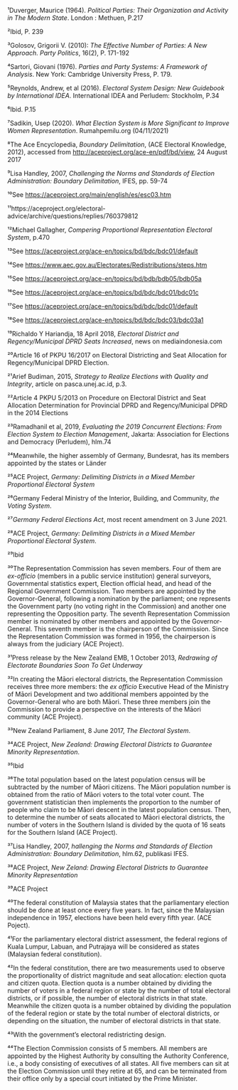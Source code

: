 ¹Duverger, Maurice (1964). *Political Parties: Their Organization and Activity in The Modern State*. London : Methuen, P.217 

²Ibid, P. 239

³Golosov, Grigorii V. (2010): *The Effective Number of Parties: A New Approach. Party Politics*, 16(2), P. 171-192

⁴Sartori, Giovani (1976). *Parties and Party Systems: A Framework of Analysis*. New York: Cambridge University Press, P. 179.

⁵Reynolds, Andrew, et al (2016). *Electoral System Design: New Guidebook by International IDEA*. International IDEA and Perludem: Stockholm, P.34

⁶Ibid. P.15

⁷Sadikin, Usep (2020). *What Election System is More Significant to Improve Women Representation*. Rumahpemilu.org (04/11/2021)

⁸The Ace Encyclopedia, *Boundary Delimitation*, (ACE Electoral Knowledge, 2012), accessed from http://aceproject.org/ace-en/pdf/bd/view, 24 August 2017

⁹Lisa Handley, 2007, *Challenging the Norms and Standards of Election Administration: Boundary Delimitation*, IFES, pp. 59-74

¹⁰See https://aceproject.org/main/english/es/esc03.htm 

¹¹https://aceproject.org/electoral-advice/archive/questions/replies/760379812

¹²Michael Gallagher, *Compering Proportional Representation Electoral System*, p.470

¹³See https://aceproject.org/ace-en/topics/bd/bdc/bdc01/default 

¹⁴See https://www.aec.gov.au/Electorates/Redistributions/steps.htm 

¹⁵See https://aceproject.org/ace-en/topics/bd/bdb/bdb05/bdb05a 

¹⁶See https://aceproject.org/ace-en/topics/bd/bdc/bdc01/bdc01c 

¹⁷See https://aceproject.org/ace-en/topics/bd/bdc/bdc01/default 

¹⁸See https://aceproject.org/ace-en/topics/bd/bdc/bdc03/bdc03a1

¹⁹Richaldo Y Hariandja, 18 April 2018, *Electoral District and Regency/Municipal DPRD Seats Increased*, news on mediaindonesia.com

²⁰Article 16 of PKPU 16/2017 on Electoral Districting and Seat Allocation for Regency/Municipal DPRD Election.

²¹Arief Budiman, 2015, *Strategy to Realize Elections with Quality and Integrity*, article on pasca.unej.ac.id, p.3.

²²Article 4 PKPU 5/2013 on Procedure on Electoral District and Seat Allocation Determination for Provincial DPRD and Regency/Municipal DPRD in the 2014 Elections

²³Ramadhanil et al, 2019, *Evaluating the 2019 Concurrent Elections: From Election System to Election Management*, Jakarta: Association for Elections and Democracy (Perludem), hlm.74

²⁴Meanwhile, the higher assembly of Germany, Bundesrat, has its members appointed by the states or Länder

²⁵ACE Project, *Germany: Delimiting Districts in a Mixed Member Proportional Electoral System*

²⁶Germany Federal Ministry of the Interior, Building, and Community, *the Voting System*.

²⁷*Germany Federal Elections Act*, most recent amendment on 3 June 2021.

²⁸ACE Project, *Germany: Delimiting Districts in a Mixed Member Proportional Electoral System*.

²⁹Ibid

³⁰The Representation Commission has seven members. Four of them are *ex-officio* (members in a public service institution) general surveyors, Governmental statistics expert, Election official head, and head of the Regional Government Commission. Two members are appointed by the Governor-General, following a nomination by the parliament; one represents the Government party (no voting right in the Commission) and another one representing the Opposition party. The seventh Representation Commission member is nominated by other members and appointed by the Governor-General. This seventh member is the chairperson of the Commission. Since the Representation Commission was formed in 1956, the chairperson is always from the judiciary (ACE Project). 

³¹Press release by the New Zealand EMB, 1 October 2013, *Redrawing of Electorate Boundaries Soon To Get Underway*

³²In creating the Māori electoral districts, the Representation Commission receives three more members: the *ex officio* Executive Head of the Ministry of Māori Development and two additional members appointed by the Governor-General who are both Māori. These three members join the Commission to provide a perspective on the interests of the Māori community (ACE Project).

³³New Zealand Parliament, 8 June 2017, *The Electoral System*.

³⁴ACE Project, *New Zealand: Drawing Electoral Districts to Guarantee Minority Representation*.

³⁵Ibid

³⁶The total population based on the latest population census will be subtracted by the number of Māori citizens. The Māori population number is obtained from the ratio of Māori voters to the total voter count. The government statistician then implements the proportion to the number of people who claim to be Māori descent in the latest population census. Then, to determine the number of seats allocated to Māori electoral districts, the number of voters in the Southern Island is divided by the quota of 16 seats for the Southern Island (ACE Project).

³⁷Lisa Handley, 2007, *hallenging the Norms and Standards of Election Administration: Boundary Delimitation*, hlm.62, publikasi IFES.

³⁸ACE Project, *New Zeland: Drawing Electoral Districts to Guarantee Minority Representation*

³⁹ACE Project

⁴⁰The federal constitution of Malaysia states that the parliamentary election should be done at least once every five years. In fact, since the Malaysian independence in 1957, elections have been held every fifth year. (ACE Poject).

⁴¹For the parliamentary electoral district assessment, the federal regions of Kuala Lumpur, Labuan, and Putrajaya will be considered as states (Malaysian federal constitution).

⁴²In the federal constitution, there are two measurements used to observe the proportionality of district magnitude and seat allocation: election quota and citizen quota. Election quota is a number obtained by dividing the number of voters in a federal region or state by the number of total electoral districts, or if possible, the number of electoral districts in that state. Meanwhile the citizen quota is a number obtained by dividing the population of the federal region or state by the total number of electoral districts, or depending on the situation, the number of electoral districts in that state.

⁴³With the government’s electoral redistricting design.

⁴⁴The Election Commission consists of 5 members. All members are appointed by the Highest Authority by consulting the Authority Conference, i.e., a body consisting of executives of all states. All five members can sit at the Election Commission until they retire at 65, and can be terminated from their office only by a special court initiated by the Prime Minister.
